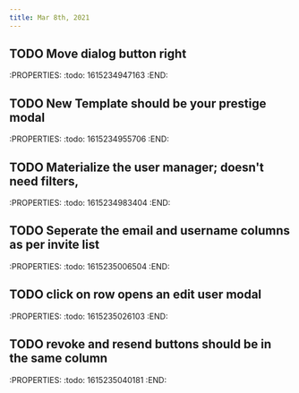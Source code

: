 ```yaml
---
title: Mar 8th, 2021
---
```


## TODO Move dialog button right
:PROPERTIES:
:todo: 1615234947163
:END:
## TODO New Template should be your prestige modal
:PROPERTIES:
:todo: 1615234955706
:END:
## TODO Materialize the user manager; doesn't need filters,
:PROPERTIES:
:todo: 1615234983404
:END:
## TODO Seperate the email and username columns as per invite list
:PROPERTIES:
:todo: 1615235006504
:END:
## TODO click on row opens an edit user modal
:PROPERTIES:
:todo: 1615235026103
:END:
## TODO revoke and resend buttons should be in the same column
:PROPERTIES:
:todo: 1615235040181
:END:
